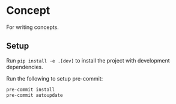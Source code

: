 # Concept

For writing concepts.

## Setup

Run `pip install -e .[dev]` to install the project with development dependencies.

Run the following to setup pre-commit:

```bash
pre-commit install
pre-commit autoupdate
```
